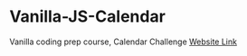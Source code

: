 # Vanilla-JS-Calendar
Vanilla coding prep course, Calendar Challenge
<a href="https://alpsboy-jin.github.io/Vanilla-JS-Calendar/">Website Link</a>
